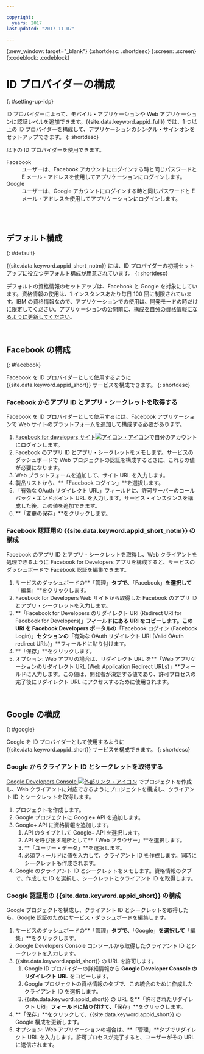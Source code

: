 ```yaml
---

copyright:
  years: 2017
lastupdated: "2017-11-07"

---
```


{:new_window: target="_blank"}
{:shortdesc: .shortdesc}
{:screen: .screen}
{:codeblock: .codeblock}

# ID プロバイダーの構成
{: #setting-up-idp}

ID プロバイダーによって、モバイル・アプリケーションや Web アプリケーションに認証レベルを追加できます。{{site.data.keyword.appid_full}} では、1 つ以上の ID プロバイダーを構成して、アプリケーションのシングル・サインオンをセットアップできます。
{: shortdesc}

以下の ID プロバイダーを使用できます。

<dl>
  <dt> Facebook</dt>
    <dd> ユーザーは、Facebook アカウントにログインする時と同じパスワードと E メール・アドレスを使用してアプリケーションにログインします。</dd>
  <dt> Google</dt>
    <dd> ユーザーは、Google アカウントにログインする時と同じパスワードと E メール・アドレスを使用してアプリケーションにログインします。</dd>
</dl>


</br>
</br>

## デフォルト構成
{: #default}

{{site.data.keyword.appid_short_notm}} には、ID プロバイダーの初期セットアップに役立つデフォルト構成が用意されています。
{: shortdesc}

デフォルトの資格情報のセットアップは、Facebook と Google を対象にしています。資格情報の使用は、1 インスタンスあたり毎日 100 回に制限されています。IBM の資格情報なので、アプリケーションでの使用は、開発モードの時だけに限定してください。アプリケーションの公開前に、[構成を自分の資格情報になるように更新してください](/docs/services/appid/identity-providers.html)。


</br>

## Facebook の構成
{: #facebook}

Facebook を ID プロバイダーとして使用するように {{site.data.keyword.appid_short}} サービスを構成できます。
{: shortdesc}

### Facebook からアプリ ID とアプリ・シークレットを取得する

Facebook を ID プロバイダーとして使用するには、Facebook アプリケーションで Web サイトのプラットフォームを追加して構成する必要があります。

1. <a href="https://developers.facebook.com/docs/apps/register" target="_blank">Facebook for developers サイト<img src="../../icons/launch-glyph.svg" alt="アイコン・アイコン"></a>で自分のアカウントにログインします。
2. Facebook のアプリ ID とアプリ・シークレットをメモします。サービスのダッシュボードで Web プロジェクトの認証を構成するときに、これらの値が必要になります。
3. Web プラットフォームを追加して、サイト URL を入力します。
4. 製品リストから、**「Facebook ログイン」**を選択します。
5. 「有効な OAuth リダイレクト URL」フィールドに、許可サーバーのコールバック・エンドポイント URL を入力します。サービス・インスタンスを構成した後、この値を追加できます。
6. **「変更の保存」**をクリックします。


### Facebook 認証用の {{site.data.keyword.appid_short_notm}} の構成

Facebook のアプリ ID とアプリ・シークレットを取得し、Web クライアントを処理できるように Facebook for Developers アプリを構成すると、サービスのダッシュボードで Facebook 認証を編集できます。

1. サービスのダッシュボードの**「管理」**タブで、**「Facebook」**を選択して**「編集」**をクリックします。
2. Facebook for Developers Web サイトから取得した Facebook のアプリ ID とアプリ・シークレットを入力します。
3. **「Facebook for Developers のリダイレクト URI (Redirect URI for Facebook for Developers)」**フィールドにある URI をコピーします。この URI を Facebook Developers ポータルの**「Facebook ログイン (Facebook Login)」**セクションの**「有効な OAuth リダイレクト URI (Valid OAuth redirect URIs)」**フィールドに貼り付けます。
4. **「保存」**をクリックします。
5. オプション: Web アプリの場合は、リダイレクト URL を**「Web アプリケーションのリダイレクト URL (Web Application Redirect URLs)」**フィールドに入力します。この値は、開発者が決定する値であり、許可プロセスの完了後にリダイレクト URL にアクセスするために使用されます。


</br>

## Google の構成
{: #google}

Google を ID プロバイダーとして使用するように {{site.data.keyword.appid_short}} サービスを構成できます。
{: shortdesc}

### Google からクライアント ID とシークレットを取得する

<a href="https://developers.google.com/" target="_blank">Google Developers Console <img src="../../icons/launch-glyph.svg" alt="外部リンク・アイコン"></a> でプロジェクトを作成し、Web クライアントに対応できるようにプロジェクトを構成し、クライアント ID とシークレットを取得します。

1. プロジェクトを作成します。
2. Google プロジェクトに Google+ API を追加します。
3. Google+ API に資格情報を追加します。
    1. API のタイプとして Google+ API を選択します。
    2. API を呼び出す場所として**「Web ブラウザー」**を選択します。
    3. **「ユーザー・データ」**を選択します。
    4. 必須フィールドに値を入力して、クライアント ID を作成します。同時にシークレットも作成されます。
4. Google のクライアント ID とシークレットをメモします。資格情報のタブで、作成した ID を選択し、シークレットとクライアント ID を取得します。

### Google 認証用の {{site.data.keyword.appid_short}} の構成

Google プロジェクトを構成し、クライアント ID とシークレットを取得したら、Google 認証のためにサービス・ダッシュボードを編集します。

1. サービスのダッシュボードの**「管理」**タブで、**「Google」**を選択して**「編集」**をクリックします。
2. Google Developers Console コンソールから取得したクライアント ID とシークレットを入力します。
3. {{site.data.keyword.appid_short}} の URL を許可します。
    1. Google ID プロバイダーの詳細情報から **Google Developer Console のリダイレクト URL** をコピーします。
    2. Google プロジェクトの資格情報のタブで、この統合のために作成したクライアント ID を選択します。
    3. {{site.data.keyword.appid_short}} の URL を**「許可されたリダイレクト URI」**フィールドに貼り付けて、**「保存」**をクリックします。
4. **「保存」**をクリックして、{{site.data.keyword.appid_short}} の Google 構成を更新します。
5. オプション: Web アプリケーションの場合は、**「管理」**タブでリダイレクト URL を入力します。許可プロセスが完了すると、ユーザーがその URL に送信されます。

